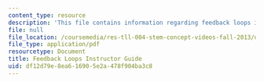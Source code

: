 ```yaml
---
content_type: resource
description: 'This file contains information regarding feedback loops instructor guide. '
file: null
file_location: /coursemedia/res-tll-004-stem-concept-videos-fall-2013/df12d79e8ea616905e2a478f904ba3c8_MITRES_TLL-004F13_FeeGuide.pdf
file_type: application/pdf
resourcetype: Document
title: Feedback Loops Instructor Guide
uid: df12d79e-8ea6-1690-5e2a-478f904ba3c8
---
```

